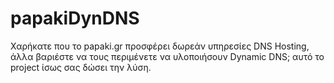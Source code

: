 papakiDynDNS
============

Χαρήκατε που το papaki.gr προσφέρει δωρεάν υπηρεσίες DNS Hosting, άλλα βαριέστε να τους περιμένετε να υλοποιήσουν Dynamic DNS; αυτό το project ίσως σας δώσει την λύση.
